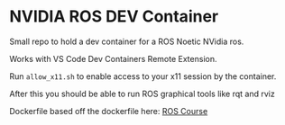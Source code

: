 # NVIDIA ROS DEV Container 

Small repo to hold a dev container for a ROS Noetic NVidia ros. 

Works with VS Code Dev Containers Remote Extension. 

Run `allow_x11.sh` to enable access to your x11 session by the container. 

After this you should be able to run ROS graphical tools like rqt and rviz

Dockerfile based off the dockerfile here: [ROS Course](https://github.com/ros-workshop/course/)

